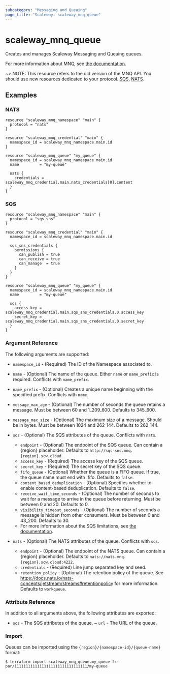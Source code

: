 ```yaml
---
subcategory: "Messaging and Queuing"
page_title: "Scaleway: scaleway_mnq_queue"
---
```


# scaleway_mnq_queue

Creates and manages Scaleway Messaging and Queuing queues.

For more information about MNQ, see [the documentation](https://www.scaleway.com/en/developers/api/messaging-and-queuing/).

~> NOTE: This resource refers to the old version of the MNQ API. You should use new resources dedicated to your protocol. [SQS](mnq_sqs_queue.md), [NATS](../guides/mnq_with_nats_terraform_provider.md).

## Examples

### NATS

```hcl
resource "scaleway_mnq_namespace" "main" {
  protocol = "nats"
}

resource "scaleway_mnq_credential" "main" {
  namespace_id = scaleway_mnq_namespace.main.id
}

resource "scaleway_mnq_queue" "my_queue" {
  namespace_id = scaleway_mnq_namespace.main.id
  name         = "my-queue"

  nats {
    credentials = scaleway_mnq_credential.main.nats_credentials[0].content
  }
}
```

### SQS

```hcl
resource "scaleway_mnq_namespace" "main" {
  protocol = "sqs_sns"
}

resource "scaleway_mnq_credential" "main" {
  namespace_id = scaleway_mnq_namespace.main.id

  sqs_sns_credentials {
    permissions {
      can_publish = true
      can_receive = true
      can_manage  = true
    }
  }
}

resource "scaleway_mnq_queue" "my_queue" {
  namespace_id = scaleway_mnq_namespace.main.id
  name         = "my-queue"

  sqs {
    access_key = scaleway_mnq_credential.main.sqs_sns_credentials.0.access_key
    secret_key = scaleway_mnq_credential.main.sqs_sns_credentials.0.secret_key
  }
}
```

### Argument Reference

The following arguments are supported:

* `namespace_id` - (Required) The ID of the Namespace associated to.

* `name` - (Optional) The name of the queue. Either `name` or `name_prefix` is required. Conflicts with `name_prefix`.

* `name_prefix` - (Optional) Creates a unique name beginning with the specified prefix. Conflicts with `name`.

* `message_max_age` - (Optional) The number of seconds the queue retains a message. Must be between 60 and 1_209_600. Defaults to 345_600.

* `message_max_size` - (Optional) The maximum size of a message. Should be in bytes. Must be between 1024 and 262_144. Defaults to 262_144.

* `sqs` - (Optional) The SQS attributes of the queue. Conflicts with `nats`.
    - `endpoint` - (Optional) The endpoint of the SQS queue. Can contain a {region} placeholder. Defaults to `http://sqs-sns.mnq.{region}.scw.cloud`.
    - `access_key` - (Required) The access key of the SQS queue.
    - `secret_key` - (Required) The secret key of the SQS queue.
    - `fifo_queue` - (Optional) Whether the queue is a FIFO queue. If true, the queue name must end with .fifo. Defaults to `false`.
    - `content_based_deduplication` - (Optional) Specifies whether to enable content-based deduplication. Defaults to `false`.
    - `receive_wait_time_seconds` - (Optional) The number of seconds to wait for a message to arrive in the queue before returning. Must be between 0 and 20. Defaults to 0.
    - `visibility_timeout_seconds` - (Optional) The number of seconds a message is hidden from other consumers. Must be between 0 and 43_200. Defaults to 30.
    - For more information about the SQS limitations, see [the documentation](https://www.scaleway.com/en/developers/api/messaging-and-queuing/#technical-limitations).

* `nats` - (Optional) The NATS attributes of the queue. Conflicts with `sqs`.
    - `endpoint` - (Optional) The endpoint of the NATS queue. Can contain a {region} placeholder. Defaults to `nats://nats.mnq.{region}.scw.cloud:4222`.
    - `credentials` - (Required) Line jump separated key and seed.
    - `retention_policy` - (Optional) The retention policy of the queue. See https://docs.nats.io/nats-concepts/jetstream/streams#retentionpolicy for more information. Defaults to `workqueue`.


### Attribute Reference

In addition to all arguments above, the following attributes are exported:

* `sqs` - The SQS attributes of the queue.
  ~ `url` - The URL of the queue.

### Import

Queues can be imported using the `{region}/{namespace-id}/{queue-name}` format:

```shell
$ terraform import scaleway_mnq_queue.my_queue fr-par/11111111111111111111111111111111/my-queue
```
